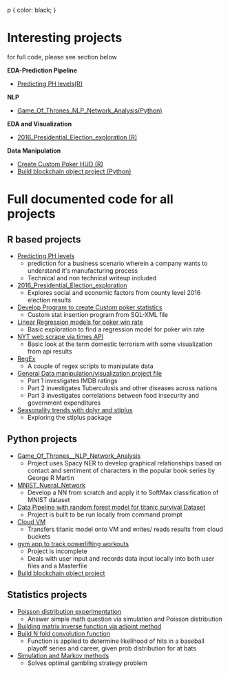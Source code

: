 p {
 color: black;
}

# Interesting projects<br>
for full code, please see section below

**EDA-Prediction Pipeline**
+ [Predicting PH levels(R)](https://rpubs.com/justin_herman_42/497179)

**NLP**
+ [Game_Of_Thrones_NLP_Network_Analysis(Python)](https://nbviewer.jupyter.org/github/justinherman42/Data_Science_Projects/blob/master/Python/Game_Of_Thrones__NLP_Network_Analysis/Game_of_Thrones_NER.ipynb)

**EDA and Visualization**
+ [2016_Presidential_Election_exploration (R)](http://rpubs.com/justin_herman_42/457852)
  
**Data Manipulation**
+ [Create Custom Poker HUD (R)](https://rpubs.com/justin_herman_42/385739)
+ [Build blockchain object project (Python)](https://github.com/justinherman42/Data_Science_Projects/blob/master/Python/Build%20Blockchain/Blockchain.py)

# Full documented code for all projects
## R based projects

+ [Predicting PH levels](https://github.com/justinherman42/Data_Science_Projects/tree/master/R/Predicting_PH_levels) 
  + prediction for a business scenario wherein a company wants to understand it's manufacturing process
  + Technical and non technical writeup included
+ [2016_Presidential_Election_exploration](https://github.com/justinherman42/Data_Science_Projects/tree/master/R/2016_CountyLevel_Election_Data) 
  + Explores social and economic factors from county level 2016 election results
+ [Develop Program to create Custom poker statistics](https://github.com/justinherman42/Data_Science_Projects/tree/master/R/Build_Custom_Poker_Statistics_Software) 
  + Custom stat insertion program from SQL-XML file
+ [Linear Regression models for poker win rate](https://github.com/justinherman42/Data_Science_Projects/tree/master/R/Build_Linear_Regression_Model_For_Poker_Winrate) 
  + Basic exploration to find a regression model for poker win rate
+ [NYT web scrape via times API](https://github.com/justinherman42/Data_Science_Projects/tree/master/R/New_York_times_webscrape) 
  + Basic look at the term domestic terrorism with some visualization from api results
+ [RegEx](https://github.com/justinherman42/Data_Science_Projects/tree/master/R/Regex_data_cleanup)
  + A couple of regex scripts to manipulate data 
+ [General Data manipulation/visualization project file](https://github.com/justinherman42/Data_Science_Projects/tree/master/R/General_Data_manipulation)
  + Part 1 investigates IMDB ratings
  + Part 2 investigates Tuberculosis and other diseases across nations
  + Part 3 investigates correlations between food insecurity and government expenditures 
+ [Seasonality trends with dplyr and stlplus](https://github.com/justinherman42/Data_Science_Projects/tree/master/R/Seasonality%20trends%20with%20dplyr%20and%20stlplus)
  + Exploring the stlplus package
 
 ## Python projects
 
+ [Game_Of_Thrones__NLP_Network_Analysis](https://github.com/justinherman42/Data_Science_Projects/blob/master/Python/Game_Of_Thrones__NLP_Network_Analysis/Game_of_Thrones_NER.ipynb) 
  + Project uses Spacy NER to develop graphical relationships based on contact and sentiment of characters in the popular book series by George R Martin
+ [MNIST_Nueral_Network](https://github.com/justinherman42/Data_Science_Projects/tree/master/Python/Mnist_dataset_Neural_Network_from_scratch)
  + Develop a NN from scratch and apply it to SoftMax classification of MNIST dataset
+ [Data Pipeline with random forest model for titanic survival Dataset](https://github.com/justinherman42/Data_Science_Projects/tree/master/Python/Titanic_Survival_Pipeline)
  + Project is built to be run locally from command prompt
+ [Cloud VM](https://github.com/justinherman42/Data_Science_Projects/tree/master/Python/Cloud_VM) 
  + Transfers titanic model onto VM and writes/ reads results from cloud buckets 
+ [gym app to track powerlifting workouts](https://github.com/justinherman42/Data_Science_Projects/tree/master/Python/gym%20app)
  + Project is incomplete  
  + Deals with user input and records data input locally into both user files and a Masterfile
+ [Build blockchain object project](https://github.com/justinherman42/Data_Science_Projects/tree/master/Python/Build%20Blockchain)

## Statistics projects
+ [Poisson distribution experimentation](https://github.com/justinherman42/Data_Science_Projects/tree/master/Math_Statistics/Applying_poisson) 
  + Answer simple math question via simulation and Poisson distribution
+ [Building matrix inverse function via adjoint method](https://github.com/justinherman42/Data_Science_Projects/tree/master/Math_Statistics/Matrix_inverse_function)
+ [Build N fold convolution function](https://github.com/justinherman42/Data_Science_Projects/tree/master/Math_Statistics/Nfold_convolution_function)
  + Function is applied to determine likelihood of hits in a baseball playoff series and career, given prob distribution for at bats
+ [Simulation and Markov methods](https://github.com/justinherman42/Data_Science_Projects/tree/master/Math_Statistics/Simulation_and_Markov)
  + Solves optimal gambling strategy problem
